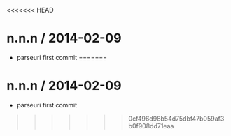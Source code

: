 <<<<<<< HEAD

n.n.n / 2014-02-09
==================

 * parseuri first commit
=======

n.n.n / 2014-02-09
==================

 * parseuri first commit
>>>>>>> 0cf496d98b54d75dbf47b059af3b0f908dd71eaa
